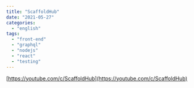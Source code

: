 ```yaml
---
title: "ScaffoldHub"
date: "2021-05-27"
categories:
  - "english"
tags:
  - "front-end"
  - "graphql"
  - "nodejs"
  - "react"
  - "testing"
---
```


[https://youtube.com/c/ScaffoldHub](https://youtube.com/c/ScaffoldHub)
